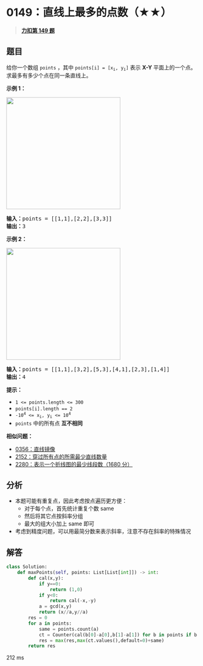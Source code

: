 # 0149：直线上最多的点数（★★）


> <u>**[力扣第 149 题](https://leetcode.cn/problems/max-points-on-a-line/)**</u>

## 题目

<p>给你一个数组 <code>points</code> ，其中 <code>points[i] = [x<sub>i</sub>, y<sub>i</sub>]</code> 表示 <strong>X-Y</strong> 平面上的一个点。求最多有多少个点在同一条直线上。</p>



<p><strong>示例 1：</strong></p>
<img alt="" src="https://assets.leetcode.com/uploads/2021/02/25/plane1.jpg" style="width: 300px; height: 294px;" />
<pre>
<strong>输入：</strong>points = [[1,1],[2,2],[3,3]]
<strong>输出：</strong>3
</pre>

<p><strong>示例 2：</strong></p>
<img alt="" src="https://assets.leetcode.com/uploads/2021/02/25/plane2.jpg" style="width: 300px; height: 294px;" />
<pre>
<strong>输入：</strong>points = [[1,1],[3,2],[5,3],[4,1],[2,3],[1,4]]
<strong>输出：</strong>4
</pre>



<p><strong>提示：</strong></p>

<ul>
<li><code>1 <= points.length <= 300</code></li>
<li><code>points[i].length == 2</code></li>
<li><code>-10<sup>4</sup> <= x<sub>i</sub>, y<sub>i</sub> <= 10<sup>4</sup></code></li>
<li><code>points</code> 中的所有点 <strong>互不相同</strong></li>
</ul>


**相似问题：**
- [0356：直线镜像](/leetcode/0356)
- [2152：穿过所有点的所需最少直线数量](/leetcode/2152)
- [2280：表示一个折线图的最少线段数（1680 分）](/leetcode/2280)


## 分析

- 本题可能有重复点，因此考虑按点遍历更方便：
	- 对于每个点，首先统计重复个数 same
	- 然后将其它点按斜率分组
	- 最大的组大小加上 same 即可
- 考虑到精度问题，可以用最简分数来表示斜率，注意不存在斜率的特殊情况

## 解答

```python
class Solution:
    def maxPoints(self, points: List[List[int]]) -> int:
        def cal(x,y):
            if y==0:
                return (1,0)
            if y<0:
                return cal(-x,-y)
            a = gcd(x,y)
            return (x//a,y//a)
        res = 0
        for a in points:
            same = points.count(a)
            ct = Counter(cal(b[0]-a[0],b[1]-a[1]) for b in points if b!=a)
            res = max(res,max(ct.values(),default=0)+same)
        return res
```
212 ms

